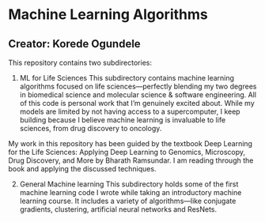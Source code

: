 # Machine Learning Algorithms
## Creator: Korede Ogundele

This repository contains two subdirectories:

1. ML for Life Sciences
This subdirectory contains machine learning algorithms focused on life sciences—perfectly blending my two degrees in biomedical science and molecular science & software engineering. All of this code is personal work that I’m genuinely excited about. While my models are limited by not having access to a supercomputer, I keep building because I believe machine learning is invaluable to life sciences, from drug discovery to oncology. 

My work in this repository has been guided by the textbook Deep Learning for the Life Sciences: Applying Deep Learning to Genomics, Microscopy, Drug Discovery, and More by Bharath Ramsundar. I am reading through the book and applying the discussed techniques.

2. General Machine learning
This subdirectory holds some of the first machine learning code I wrote while taking an introductory machine learning course. It includes a variety of algorithms—like conjugate gradients, clustering, artificial neural networks and ResNets.